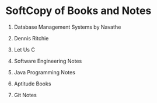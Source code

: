 # SoftCopy of Books and Notes

1. Database Management Systems by Navathe

2. Dennis Ritchie 

3. Let Us C 

4. Software Engineering Notes

5. Java Programming Notes

6. Aptitude Books

7. Git Notes
